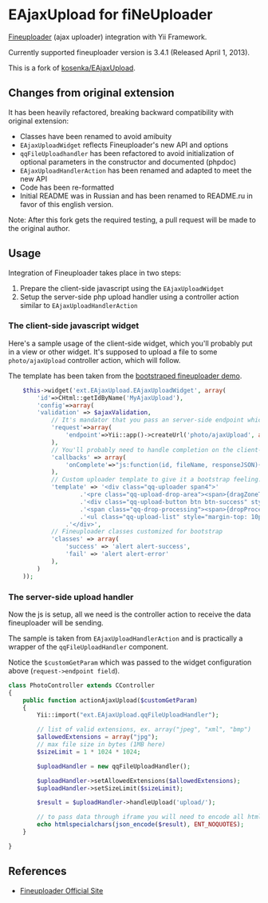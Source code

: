EAjaxUpload for fiNeUploader
============================

[Fineuploader](https://github.com/Widen/fine-uploader) (ajax uploader) integration with Yii Framework.

Currently supported fineuploader version is 3.4.1 (Released April 1, 2013).

This is a fork of [kosenka/EAjaxUpload](https://github.com/kosenka/EAjaxUpload).

## Changes from original extension

It has been heavily refactored, breaking backward compatibility with original extension:
* Classes have been renamed to avoid amibuity
* `EAjaxUploadWidget` reflects Fineuploader's new API and options
* `qqFileUploadhandler` has been refactored to avoid initialization of optional parameters in the constructor and documented (phpdoc)
* `EAjaxUploadHandlerAction` has been renamed and adapted to meet the new API
* Code has been re-formatted
* Initial README was in Russian and has been renamed to README.ru in favor of this english version.


Note: After this fork gets the required testing, a pull request will be made to the original author.

## Usage

Integration of Fineuploader takes place in two steps:
1. Prepare the client-side javascript using the `EAjaxUploadWidget`
2. Setup the server-side php upload handler using a controller action similar to `EAjaxUploadHandlerAction`

### The client-side javascript widget

Here's a sample usage of the client-side widget, which you'll probably put in a view or other widget.
It's supposed to upload a file to some `photo/ajaxUpload` controller action, which will follow.

The template has been taken from the [bootstraped fineuploader demo](http://fineuploader.com/#bootstrap-demo).

```php
	$this->widget('ext.EAjaxUpload.EAjaxUploadWidget', array(
		'id'=>CHtml::getIdByName('MyAjaxUpload'),
		'config'=>array(
		'validation' => $ajaxValidation,
			// It's mandator that you pass an server-side endpoint which receives the file uploads.
			'request'=>array(
				'endpoint'=>Yii::app()->createUrl('photo/ajaxUpload', array('customGetParam'=>'customGetValue'))
			),
			// You'll probably need to handle completion on the client-side
			'callbacks' => array(
				'onComplete'=>"js:function(id, fileName, responseJSON){ alert('Completed uploading ' + fileName + ' in ' + id); }",
			),
			// Custom uploader template to give it a bootstrap feeling.
			'template' => '<div class="qq-uploader span4">'
					.'<pre class="qq-upload-drop-area"><span>{dragZoneText}</span></pre>'
					.'<div class="qq-upload-button btn btn-success" style="width: auto;">{uploadButtonText}</div>'
					.'<span class="qq-drop-processing"><span>{dropProcessingText}</span><span class="qq-drop-processing-spinner"></span></span>'
					.'<ul class="qq-upload-list" style="margin-top: 10px; text-align: center;"></ul>'
				.'</div>',
			// Fineuploader classes customized for bootstrap
			'classes' => array(
				'success' => 'alert alert-success',
				'fail' => 'alert alert-error'
			),
		)
	));

```

### The server-side upload handler

Now the js is setup, all we need is the controller action to receive the data fineuploader will
be sending.

The sample is taken from `EAjaxUploadHandlerAction` and is practically a wrapper of the `qqFileUploadHandler`
component.

Notice the `$customGetParam` which was passed to the widget configuration above (`request->endpoint field`).

```php
class PhotoController extends CController
{
	public function actionAjaxUpload($customGetParam)
	{
		Yii::import("ext.EAjaxUpload.qqFileUploadHandler");

		// list of valid extensions, ex. array("jpeg", "xml", "bmp")
		$allowedExtensions = array("jpg");
		// max file size in bytes (1MB here)
		$sizeLimit = 1 * 1024 * 1024;

		$uploadHandler = new qqFileUploadHandler();

		$uploadHandler->setAllowedExtensions($allowedExtensions);
		$uploadHandler->setSizeLimit($sizeLimit);

		$result = $uploadHandler->handleUpload('upload/');

		// to pass data through iframe you will need to encode all html tags
		echo htmlspecialchars(json_encode($result), ENT_NOQUOTES);
	}

}
```

## References

* [Fineuploader Official Site](http://fineuploader.com/)